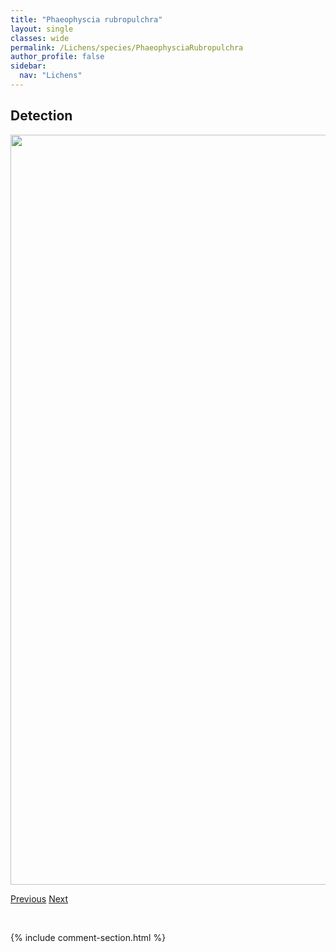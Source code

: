 ```yaml
---
title: "Phaeophyscia rubropulchra"
layout: single
classes: wide
permalink: /Lichens/species/PhaeophysciaRubropulchra
author_profile: false
sidebar:
  nav: "Lichens"
---
```


<h2>Detection</h2>

<a href="https://drive.google.com/uc?export=view&id=14M__nytz-q_Gvoe2WguMwi8m2J2vBLC5">
<img src="https://drive.google.com/uc?export=view&id=14M__nytz-q_Gvoe2WguMwi8m2J2vBLC5" height = "1200" width = "800">
</a>


<a href="/DevelopmentWebsite/Lichens/species/PhaeophysciaPusilloides" class="pagination--pager" title="Phaeophyscia pusilloides">Previous</a> <a href="/DevelopmentWebsite/Lichens/species/PhaeophysciaSciastra" class="pagination--pager" title="Phaeophyscia sciastra">Next</a>

<p>&nbsp;</p>

{% include comment-section.html %}
